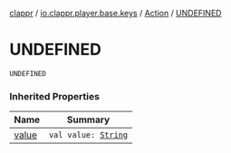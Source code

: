 [clappr](../../index.md) / [io.clappr.player.base.keys](../index.md) / [Action](index.md) / [UNDEFINED](./-u-n-d-e-f-i-n-e-d.md)

# UNDEFINED

`UNDEFINED`

### Inherited Properties

| Name | Summary |
|---|---|
| [value](value.md) | `val value: `[`String`](https://kotlinlang.org/api/latest/jvm/stdlib/kotlin/-string/index.html) |
